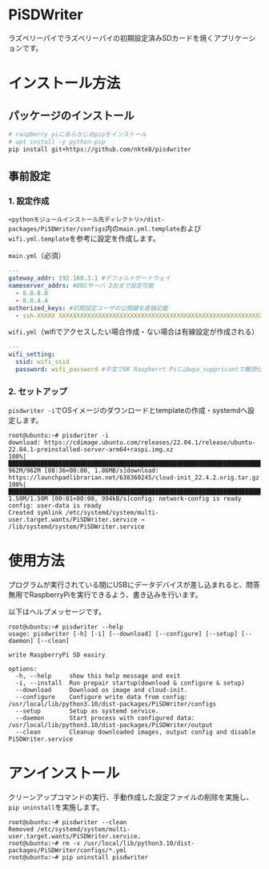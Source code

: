# PiSDWriter
ラズベリーパイでラズベリーパイの初期設定済みSDカードを焼くアプリケーションです。

# インストール方法

## パッケージのインストール
```sh
# raspberry piにあらかじめpipをインストール
# apt install -y python-pip
pip install git+https://github.com/nkte8/pisdwriter
```

## 事前設定

### 1. 設定作成

`<pythonモジュールインストール先ディレクトリ>/dist-packages/PiSDWriter/configs`内の`main.yml.template`および`wifi.yml.template`を参考に設定を作成します。  

`main.yml`（必須）
```yml
---
gateway_addr: 192.168.3.1 #デフォルトゲートウェイ
nameserver_addrs: #DNSサーバ 2台まで設定可能
  - 8.8.8.8
  - 8.8.4.4
authorized_keys: #初期設定ユーザの公開鍵を直接記載
  - ssh-XXXXX XXXXXXXXXXXXXXXXXXXXXXXXXXXXXXXXXXXXXXXXXXXXXXXXXXXXXXXXXXXXX
```

`wifi.yml`（wifiでアクセスしたい場合作成・ない場合は有線設定が作成される）
```yml
---
wifi_setting:
  ssid: wifi_ssid
  password: wifi_password #平文でOK Raspberrt Piにはwpa_suppricantで難読化される。
```

### 2. セットアップ

`pisdwriter -i`でOSイメージのダウンロードとtemplateの作成・systemdへ設定します。
```log
root@ubuntu:~# pisdwriter -i
download: https://cdimage.ubuntu.com/releases/22.04.1/release/ubuntu-22.04.1-preinstalled-server-arm64+raspi.img.xz
100%|████████████████████████████████████████████████████████████████████████████████| 962M/962M [08:36<00:00, 1.86MB/s]download: https://launchpadlibrarian.net/638360245/cloud-init_22.4.2.orig.tar.gz
100%|███████████████████████████████████████████████████████████████████████████████| 1.50M/1.50M [00:01<00:00, 994kB/s]config: network-config is ready
config: user-data is ready
Created symlink /etc/systemd/system/multi-user.target.wants/PiSDWriter.service → /lib/systemd/system/PiSDWriter.service
```

# 使用方法

プログラムが実行されている間にUSBにデータデバイスが差し込まれると、問答無用でRaspberryPiを実行できるよう、書き込みを行います。

以下はヘルプメッセージです。
```log
root@ubuntu:~# pisdwriter --help
usage: pisdwriter [-h] [-i] [--download] [--configure] [--setup] [--daemon] [--clean]

write RaspberryPi SD easiry

options:
  -h, --help     show this help message and exit
  -i, --install  Run prepair startup(download & configure & setup)
  --download     Download os image and cloud-init.
  --configure    Configure write data from config: /usr/local/lib/python3.10/dist-packages/PiSDWriter/configs
  --setup        Setup as systemd service.
  --daemon       Start process with configured data: /usr/local/lib/python3.10/dist-packages/PiSDWriter/output
  --clean        Cleanup downloaded images, output config and disable PiSDWriter.service
```

# アンインストール

クリーンアップコマンドの実行、手動作成した設定ファイルの削除を実施し、`pip uninstall`を実施します。
```log
root@ubuntu:~# pisdwriter --clean
Removed /etc/systemd/system/multi-user.target.wants/PiSDWriter.service.
root@ubuntu:~# rm -v /usr/local/lib/python3.10/dist-packages/PiSDWriter/configs/*.yml
root@ubuntu:~# pip uninstall pisdwriter
```